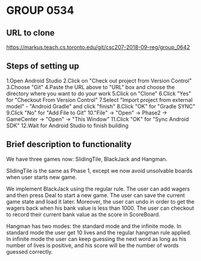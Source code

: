 # GROUP 0534
## URL to clone
https://markus.teach.cs.toronto.edu/git/csc207-2018-09-reg/group_0642
## Steps of setting up
1.Open Android Studio
2.Click on "Check out project from Version Control"
3.Choose "Git"
4.Paste the URL above to "URL" box and choose the directory where you want to do your work
5.Click on "Clone"
6.Click "Yes" for "Checkout From Version Control"
7.Select "Import project from external model" - "Android Gradle" and click "finish"
8.Click "OK" for "Gradle SYNC"
9.Click "No" for "Add File to Git"
10."File" -> "Open" -> Phase2 -> GameCenter -> "Open" -> "This Window"
11.Click "OK" for "Sync Android SDK"
12.Wait for Android Studio to finish building

## Brief description to functionality
We have three games now: SlidingTile, BlackJack and Hangman.

SlidingTile is the same as Phase 1, except we now avoid unsolvable boards when user starts new game.

We implement BlackJack using the regular rule. The user can add wagers and then press Deal to start
a new game. The user can save the current game state and load it later. Moreover, the user can undo
in order to get the wagers back when his bank value is less than 1000. The user can checkout to
record their current bank value as the score in ScoreBoard.

Hangman has two modes: the standard mode and the infinite mode. In standard mode the user get 10 
lives and the regular hangman rule applied. In infinite mode the user can keep guessing the next
word as long as his number of lives is positive, and his score will be the number of words guessed
correctly.